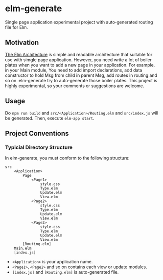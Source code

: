 # elm-generate

Single page application experimental project with auto-generated routing file for Elm.

## Motivation

[The Elm Architecture](https://guide.elm-lang.org/architecture/) is simple and readable architecture that suitable for use with simgle page application.
However, you need write a lot of boiler plates when you want to add a new page in your application. 
For example, in your Main module, You need to add import declarations, add data constructor to hold Msg from child in parent Msg, add routes in routing and so on. 
elm-generate try to auto-generate those boiler plates. This project is highly experimental, so your comments or suggestions are welcome.

## Usage 

Do `npm run build` and `src/<Application>/Routing.elm` and `src/index.js` will be generated. Then, execute `elm-app start`.

## Project Conventions 

### Typicial Directory Structure

In elm-generate, you must conform to the following structure:

```
src 
    <Application>
        Page
            <Page1>
                style.css
                Type.elm
                Update.elm
                View.elm
            <Page2>
                style.css
                Type.elm
                Update.elm
                View.elm
            <Page3>
                style.css
                Type.elm
                Update.elm
                View.elm
        [Routing.elm]
    Main.elm
    [index.js]
```

* `<Application>` is your application name.
* `<Page1>`, `<Page2>` and so on contains each view or update modules.
* `[index.js]` and `[Routing.elm]` is auto-generated file. 
